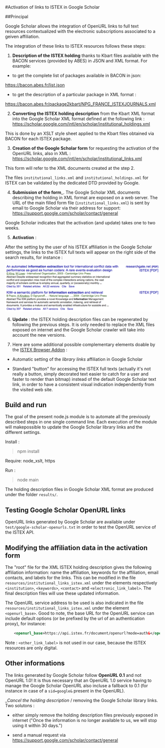 #Activation of links to ISTEX in Google Scholar

##Principal

Google Scholar allows the integration of OpenURL links to full text resources contextualized with the electronic subscriptions associated to a geiven affiliation. 

The integration of these links to ISTEX resources follows these steps:

1) __Description of the ISTEX holding__ thanks to Kbart files available with the BACON services (provided by ABES) in JSON and XML format. For example:  

* to get the complete list of packages available in BACON in json: 

https://bacon.abes.fr/list.json

* to get the description of a particular package in XML format : 

https://bacon.abes.fr/package2kbart/NPG_FRANCE_ISTEXJOURNALS.xml 

2) __Converting the ISTEX holding description__ from the Kbart XML format into the Google Scholar XML format defined at the following link : 
https://scholar.google.com/intl/en/scholar/institutional_holdings.xml 

This is done by an XSLT style sheet applied to the Kbart files obtained via BACON for each ISTEX package. 

3) __Creation of the Google Scholar form__ for requesting the activation of the OpenURL links, also in XML :
https://scholar.google.com/intl/en/scholar/institutional_links.xml 

This form will refer to the XML documents created at the step 2.

The files ```institutional_links.xml``` and ```institutional_holdings.xml``` for ISTEX can be validated by the dedicated DTD provided by Google. 

4) __Submission of the form___. The Google Scholar XML documents describing the holding in XML format are exposed on a web server. The URL of the main filled form file (```institutional_links.xml```) is sent by email to Google Scholar via their  address for support:
https://support.google.com/scholar/contact/general 

Google Scholar indicates that the activation (and update) takes one to two weeks. 

5) __Activation__ : 

After the setting by the user of his ISTEX affiliation in the Google Scholar settings, the links to the ISTEX full texts will appear on the right side of the search results, for instance :

![Example of links to full texts contextualized by the affiliation on Google Scholar](doc/gs.png)

6) __Update__ : the ISTEX holding description files can be regenerated by following the previous steps. It is only needed to replace the XML files exposed on internet and the Google Scholar crawler will take into account the new versions.  

7) Here are some additional possible complementary elements doable by the [ISTEX Browser Addon](https://github.com/istex/istex-browser-addon) :

* Automatic setting of the _library links_ affiliation in Google Scholar

* Standard "button" for accessing the ISTEX full texts (actually it's not really a button, simply decorated text easier to catch for a user and faster to render than bitmap) instead of the default Google Scholar text link, in order to have a consistent visual indication independently from the visited web site. 

## Build and run

The goal of the present node.js module is to automate all the previously described steps in one single command line. 
Each execution of the module will makepossible to update the Google Scholar library links and the different settings. 

Install :

> npm install

Require: node_xslt, https

Run : 

> node main

The holding description files in Google Scholar XML format are produced under the folder ```results/```.

## Testing Google Scholar OpenURL links

OpenURL links generated by Google Scholar are available under ```test/google-scholar-openurls.txt``` in order to test the OpenURL service of the ISTEX API.

## Modifying the affiliation data in the activation form

The "root" file for the XML ISTEX holding description gives the following affiliation information: name the affiliation, keywords for the affiliation, email contacts, and labels for the links. This can be modified in the file  ```resources/institutional_links_istex.xml``` under the elements respectively ```<institution>```, ```<keywords>```, ```<contact>``` and ```<electronic_link_label>```. The final description files will use these updated information.  

The OpenURL service address to be used is also indicated in the file  ```resources/institutional_links_istex.xml``` under the element ```<openurl_base>```. Good to note, the base URL for the OpenURL service can include default options (or be prefixed by the url of an authentication proxy), for instance:  

```xml
	<openurl_base>https://api.istex.fr/document/openurl?mode=auth&</openurl_base>
``` 

Note : ```<other_link_label>``` is not used in our case, because the ISTEX resources are only digital. 

## Other informations

The links generated by Google Scholar follow __OpenURL 0.1__ and not OpenURL 1.0! 
It is thus necessary that an OpenURL 1.0 service having to manage the Google Scholar OpenURL also incluse a fallback to 0.1 (for instance in case of a ```sid=google&``` present in the OpenURL).

__Cancel the holding description_ / removing the Google Scholar library links. Two solutons :

* either simply remove the holding description files previously exposed in internet ("Once the information is no longer available to us, we will stop using it within 30 days.")

* send a manual request via https://support.google.com/scholar/contact/general

